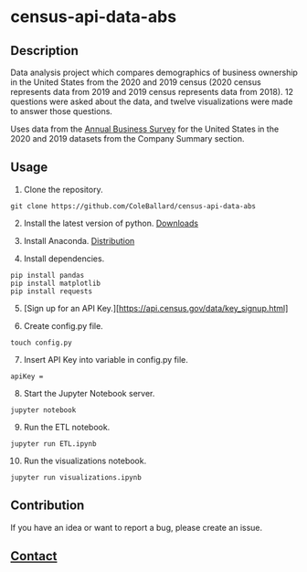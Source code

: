 # census-api-data-abs

## **Description**

Data analysis project which compares demographics of business ownership in the United States from the 2020 and 2019 census (2020 census represents data from 2019 and 2019 census represents data from 2018). 12 questions were asked about the data, and twelve visualizations were made to answer those questions.

Uses data from the [Annual Business Survey](https://www.census.gov/data/developers/data-sets/abs.2019.html) for the United States in the 2020 and 2019 datasets from the Company Summary section.

## **Usage**

1. Clone the repository.

```shell
git clone https://github.com/ColeBallard/census-api-data-abs
```

2. Install the latest version of python.
[Downloads](https://www.python.org/downloads/)

3. Install Anaconda.
[Distribution](https://www.anaconda.com/products/distribution)

4. Install dependencies.
```shell
pip install pandas
pip install matplotlib
pip install requests
```

5. [Sign up for an API Key.][https://api.census.gov/data/key_signup.html]

6. Create config.py file.
```shell
touch config.py
```

7. Insert API Key into variable in config.py file.
```dosini
apiKey = 
```

8. Start the Jupyter Notebook server.
```shell
jupyter notebook
```

9. Run the ETL notebook.
```shell
jupyter run ETL.ipynb
```

10. Run the visualizations notebook.
```shell
jupyter run visualizations.ipynb
```

## **Contribution**

If you have an idea or want to report a bug, please create an issue.

## **[Contact](https://coleb.io/contact)**
